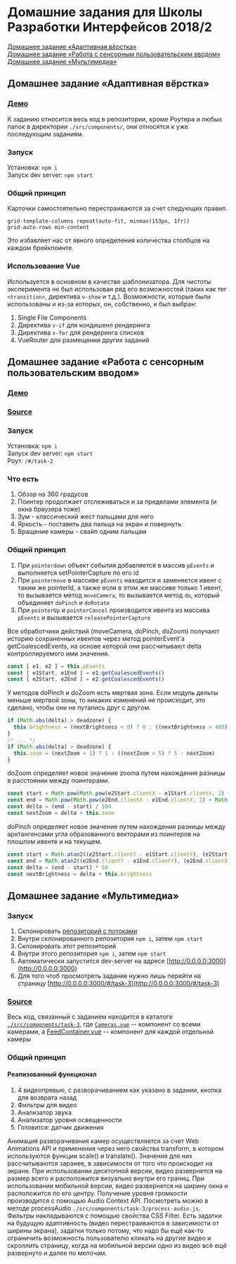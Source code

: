 # Домашние задания для Школы Разработки Интерфейсов 2018/2
[Домашнее задание «Адаптивная вёрстка»](#task1)  
[Домашнее задание «Работа с сенсорным пользовательским вводом»](#task2)  
[Домашнее задание «Мультимедиа»](#task3)

## <a name='task1'></a> Домашнее задание «Адаптивная вёрстка»
### [Демо](https://nskye.github.io/shri-18-smarthouse-task-1/)  
К заданию относится весь код в репозитории, кроме Роутера и любых папок в директории `./src/components/`, они относятся к уже последующим заданиям.  
### Запуск
Установка: `npm i`  
Запуск dev server: `npm start`  
### Общий принцип
Карточки самостоятельно перестраиваются за счет следующих правил.
```styl
grid-template-columns repeat(auto-fit, minmax(153px, 1fr))
grid-auto-rows min-content
```
Это избавляет нас от явного определения количества столбцов на каждом брейкпоинте. 
### Использование Vue
Используется в основном в качестве шаблонизатора. Для чистоты эксперимента не был использован ряд его возможностей (таких как тег `<transition>`, директива `v-show` и т.д.). Возможности, которые были использованы и из-за которых, он, собственно, и был выбран:
1. Single File Components
1. Директива `v-if` для кондишенл рендеринга
1. Директива `v-for` для рендеринга списков
1. VueRouter для размещения других заданий

## <a name='task2'></a> Домашнее задание «Работа с сенсорным пользовательским вводом»
### [Демо](https://nskye.github.io/shri-18-smarthouse-task-1/#/task-2)
### [Source](https://github.com/NSkye/shri-18-smarthouse-task-1/blob/master/src/components/task-2/SensorInput.vue)
### Запуск
Установка: `npm i`  
Запуск dev server: `npm start`  
Роут: `/#/task-2`
### Что есть
1. Обзор на 360 градусов
1. Поинтер продолжает отслеживаться и за пределами элемента (и окна браузера тоже)
1. Зум - классический жест пальцами для него
1. Яркость - поставить два пальца на экран и повернуть
1. Вращение камеры - свайп одним пальцам
### Общий принцип
1. При `pointerdown` объект события добавляется в массив `pEvents` и выполняется setPointerCapture по его id
1. При `pointermove` в массиве `pEvents` находится и заменяется ивент с таким же pointerId, а также если в этом же массиве только 1 ивент, то вызывается метод `moveCamera`, то вызывается метод `do`, который объединяет `doPinch` и `doRotate`
1. При `pointerUp` и `pointerCancel` производится ивента из массива `pEvents` и вызывается `releasePointerCapture`  

Все обработчики действий (moveCamera, doPinch, doZoom) получают историю сохраненных ивентов через метод pointerEvent'а getCoalescedEvents, на основе которой они рассчитывают delta контроллируемого ими значения.  
```javascript
const [ e1, e2 ] = this.pEvents
const [ e1Start, e1End ] = e1.getCoalescedEvents()
const [ e2Start, e2End ] = e2.getCoalescedEvents()
```

У методов doPinch и doZoom есть мертвая зона. Если модуль дельты меньше мертвой зоны, то никаких изменений не происходит, это сделано, чтобы они не путались друг с другом.  
```javascript
if (Math.abs(delta) > deadzone) {
  this.brightness = (nextBrightness < 0) ? 0 : ((nextBrightness > 400) ? 400 : nextBrightness)
}
/* ... */
if (Math.abs(delta) > deadzone) {
  this.zoom = (nextZoom < 1) ? 1 : ((nextZoom > 5) ? 5 : nextZoom)
}
```

doZoom определяет новое значение zooma путем нахождения разницы в расстоянии между поинтерами.  
```javascript
const start = Math.pow(Math.pow(e2Start.clientX - e1Start.clientX, 2) + Math.pow(e2Start.clientY - e1Start.clientY, 2), 1 / 2)
const end = Math.pow(Math.pow(e2End.clientX - e1End.clientX, 2) + Math.pow(e2End.clientY - e1End.clientY, 2), 1 / 2)
const delta = (end - start) / 100
const nextZoom = delta + this.zoom
```

doPinch определяет новое значение путем нахождения разницы между арктангенсами угла образованного векторами из поинтеров на плошлом ивенте и на текущем.  
```javascript
const start = Math.atan2((e2Start.clientY - e1Start.clientY), (e2Start.clientX - e1Start.clientX))
const end = Math.atan2((e2End.clientY - e1End.clientY), (e2End.clientX - e1End.clientX))
const delta = (end - start) * 50
const nextBrightness = delta + this.brightness
```
## <a name='task3'></a> Домашнее задание «Мультимедиа»
### Запуск
1. Склонировать [репозиторий с потоками](https://github.com/mad-gooze/shri-2018-2-multimedia-homework/blob/master/streams/README.md)
1. Внутри склонированного репозитория `npm i`, затем `npm start`
1. Склонировать этот репозиторий
1. Внутри этого репозитория `npm i`, затем `npm start`
1. Автоматически запустится dev-server на адресе [http://0.0.0.0:3000](http://0.0.0.0:3000)
1. Для того чтоб просмотреть задание нужно лишь перейти на страницу [http://0.0.0.0:3000/#/task-3](http://0.0.0.0:3000/#/task-3)
### [Source](https://github.com/NSkye/shri-18-smarthouse-task-1/tree/master/src/components/task-3)
Весь код, связанный с заданием находится в каталоге [`./src/components/task-3`](https://github.com/NSkye/shri-18-smarthouse-task-1/tree/master/src/components/task-3), где [`Cameras.vue`](https://github.com/NSkye/shri-18-smarthouse-task-1/blob/master/src/components/task-3/Cameras.vue) -- компонент со всеми камерами, а [FeedContainer.vue](https://github.com/NSkye/shri-18-smarthouse-task-1/blob/master/src/components/task-3/FeedContainer.vue) -- компонент для каждой отдельной камеры

### Общий принцип
#### Реализованный функционал
1. 4 видеопревью, с разворачиванием как указано в задании, кнопка для возврата назад
1. Фильтры для видео
1. Анализатор звука  
1. Анализатор уровня освещенности
1. Готовится: датчик движения

Анимация разворачивания камер осуществляется за счет Web Animations API и применения через него свойства transform, в котором используются функции scale() и translate(). Значения для них рассчитываются заранее, в зависимости от того что происходит на экране. При использовании десктопной версии, видео развернется на размер всего и расположится визуально внутри его границ. При использовании мобильной версии, видео развернется на ширину окна и расположится по его центру. Получение уровня громкости производится с помощью Audio Context API. Посмотреть можно в методе processAudio `./src/components/task-3/process-audio.js`. Фильтры накладываются с помощью свойства CSS Filter. Есть задатки на будущую адаптивность (видео перестраиваются в зависимости от ширины экрана), задатки только потому, что надо бы ещё как-то ограничить возможность пользователю кликать на другие видео и скроллить страницу, когда на мобильной версии одно из видео всё ещё развернуто и далее по мелочам.
